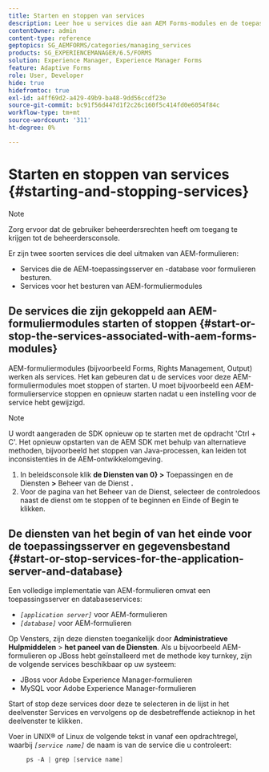 ```yaml
---
title: Starten en stoppen van services
description: Leer hoe u services die aan AEM Forms-modules en de toepassingsserver en -database zijn gekoppeld, kunt starten en stoppen.
contentOwner: admin
content-type: reference
geptopics: SG_AEMFORMS/categories/managing_services
products: SG_EXPERIENCEMANAGER/6.5/FORMS
solution: Experience Manager, Experience Manager Forms
feature: Adaptive Forms
role: User, Developer
hide: true
hidefromtoc: true
exl-id: a4ff69d2-a429-49b9-ba48-9dd56ccdf23e
source-git-commit: bc91f56d447d1f2c26c160f5c414fd0e6054f84c
workflow-type: tm+mt
source-wordcount: '311'
ht-degree: 0%

---
```


# Starten en stoppen van services {#starting-and-stopping-services}

>[!NOTE]
> 
> Zorg ervoor dat de gebruiker beheerdersrechten heeft om toegang te krijgen tot de beheerdersconsole.

Er zijn twee soorten services die deel uitmaken van AEM-formulieren:

* Services die de AEM-toepassingsserver en -database voor formulieren besturen.
* Services voor het besturen van AEM-formuliermodules

## De services die zijn gekoppeld aan AEM-formuliermodules starten of stoppen {#start-or-stop-the-services-associated-with-aem-forms-modules}

AEM-formuliermodules (bijvoorbeeld Forms, Rights Management, Output) werken als services. Het kan gebeuren dat u de services voor deze AEM-formuliermodules moet stoppen of starten. U moet bijvoorbeeld een AEM-formulierservice stoppen en opnieuw starten nadat u een instelling voor de service hebt gewijzigd.

>[!NOTE]
>
> U wordt aangeraden de SDK opnieuw op te starten met de opdracht &#39;Ctrl + C&#39;. Het opnieuw opstarten van de AEM SDK met behulp van alternatieve methoden, bijvoorbeeld het stoppen van Java-processen, kan leiden tot inconsistenties in de AEM-ontwikkelomgeving.

1. In beleidsconsole klik **de Diensten van 0&rbrace; >** Toepassingen en de Diensten **>** Beheer van de Dienst **.**
1. Voor de pagina van het Beheer van de Dienst, selecteer de controledoos naast de dienst om te stoppen of te beginnen en Einde of Begin te klikken.

## De diensten van het begin of van het einde voor de toepassingsserver en gegevensbestand {#start-or-stop-services-for-the-application-server-and-database}

Een volledige implementatie van AEM-formulieren omvat een toepassingsserver en databaseservices:

* *`[application server]`* voor AEM-formulieren
* *`[database]`* voor AEM-formulieren

Op Vensters, zijn deze diensten toegankelijk door **Administratieve Hulpmiddelen** > **het paneel van de Diensten**. Als u bijvoorbeeld AEM-formulieren op JBoss hebt geïnstalleerd met de methode key turnkey, zijn de volgende services beschikbaar op uw systeem:

* JBoss voor Adobe Experience Manager-formulieren
* MySQL voor Adobe Experience Manager-formulieren

Start of stop deze services door deze te selecteren in de lijst in het deelvenster Services en vervolgens op de desbetreffende actieknop in het deelvenster te klikken.

Voer in UNIX® of Linux de volgende tekst in vanaf een opdrachtregel, waarbij *`[service name]`* de naam is van de service die u controleert:

```java
     ps -A | grep [service name]
```
